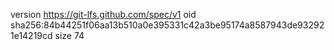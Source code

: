 version https://git-lfs.github.com/spec/v1
oid sha256:84b44251f06aa13b510a0e395331c42a3be95174a8587943de932921e14219cd
size 74
